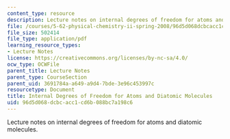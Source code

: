 ```yaml
---
content_type: resource
description: Lecture notes on internal degrees of freedom for atoms and diatomic molecules.
file: /courses/5-62-physical-chemistry-ii-spring-2008/96d5d068dcbcacc1cd6b088bc7a198c6_11_562ln08.pdf
file_size: 502414
file_type: application/pdf
learning_resource_types:
- Lecture Notes
license: https://creativecommons.org/licenses/by-nc-sa/4.0/
ocw_type: OCWFile
parent_title: Lecture Notes
parent_type: CourseSection
parent_uid: 3691784a-a649-a9d4-7bde-3e96c453997c
resourcetype: Document
title: Internal Degrees of Freedom for Atoms and Diatomic Molecules
uid: 96d5d068-dcbc-acc1-cd6b-088bc7a198c6
---
```

Lecture notes on internal degrees of freedom for atoms and diatomic molecules.